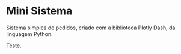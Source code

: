 # Mini Sistema
 Sistema simples de pedidos, criado com a biblioteca Plotly Dash, da linguagem Python.
 
 Teste.
